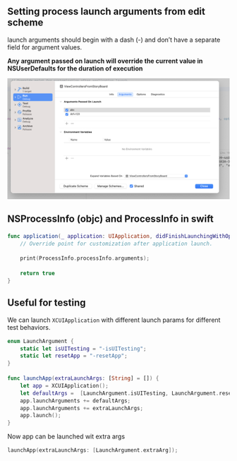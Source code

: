 

## Setting process launch arguments from edit scheme

launch arguments should begin with a dash (-) and don’t have a separate field for argument values.

**Any argument passed on launch will override the current value in NSUserDefaults for the duration of execution**

![Launch arguments on ios](images/launchargumentsios.png)

## NSProcessInfo (objc) and ProcessInfo in swift

```swift
func application(_ application: UIApplication, didFinishLaunchingWithOptions launchOptions: [UIApplication.LaunchOptionsKey: Any]?) -> Bool {
    // Override point for customization after application launch.
    
    print(ProcessInfo.processInfo.arguments);

    return true
}
```

## Useful for testing

We can launch `XCUIApplication` with different launch params for different test behaviors.

```swift
enum LaunchArgument {
    static let isUITesting = "-isUITesting";
    static let resetApp = "-resetApp";
}

func launchApp(extraLaunchArgs: [String] = []) {
    let app = XCUIApplication();
    let defaultArgs =  [LaunchArgument.isUITesting, LaunchArgument.resetApp];
    app.launchArguments += defaultArgs;
    app.launchArguments += extraLaunchArgs;
    app.launch();
}
```
Now app can be launched wit extra args

```swift
launchApp(extraLaunchArgs: [LaunchArgument.extraArg]);
```